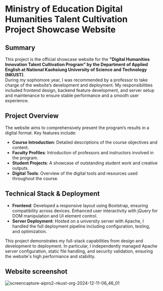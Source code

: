 # Ministry of Education Digital Humanities Talent Cultivation Project Showcase Website

## Summary
This project is the official showcase website for the **"Digital Humanities Innovation Talent Cultivation Program" by the Department of Applied English at National Kaohsiung University of Science and Technology (NKUST)**. 
<br>
During my sophomore year, I was recommended by a professor to take charge of the website’s development and deployment. My responsibilities included frontend design, backend feature development, and server setup and maintenance to ensure stable performance and a smooth user experience.

## Project Overview
The website aims to comprehensively present the program’s results in a digital format. Key features include:
- **Course Introduction**: Detailed descriptions of the course objectives and content.
- **Faculty Profiles**: Introduction of professors and instructors involved in the program.
- **Student Projects**: A showcase of outstanding student work and creative outputs.
- **Digital Tools**: Overview of the digital tools and resources used throughout the course.

## Technical Stack & Deployment
- **Frontend**: Developed a responsive layout using Bootstrap, ensuring compatibility across devices. Enhanced user interactivity with jQuery for DOM manipulation and UI element control.
- **Server Deployment**: Hosted on a university server with Apache, I handled the full deployment pipeline including configuration, testing, and optimization.

This project demonstrates my full-stack capabilities from design and development to deployment. In particular, I independently managed Apache server configuration, static file handling, and security validation, ensuring the website's high performance and stability.


## Website screenshot
![screencapture-aipro2-nkust-org-2024-12-11-06_46_01](https://github.com/user-attachments/assets/c811127e-5e59-40b1-b90b-c670edd729ac)

